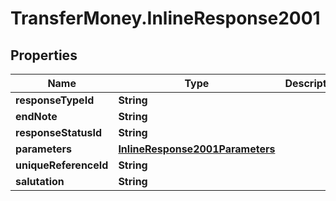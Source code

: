 # TransferMoney.InlineResponse2001

## Properties
Name | Type | Description | Notes
------------ | ------------- | ------------- | -------------
**responseTypeId** | **String** |  | [optional] 
**endNote** | **String** |  | [optional] 
**responseStatusId** | **String** |  | [optional] 
**parameters** | [**InlineResponse2001Parameters**](InlineResponse2001Parameters.md) |  | [optional] 
**uniqueReferenceId** | **String** |  | [optional] 
**salutation** | **String** |  | [optional] 



